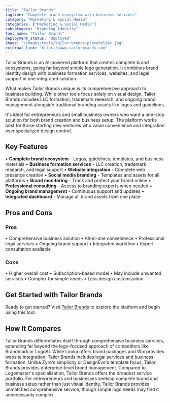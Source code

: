 ```yaml
---
title: "Tailor Brands"
tagline: "Complete brand ecosystem with business services"
category: "Marketing & Social Media"
categories: ["Marketing & Social Media"]
subcategory: "Branding Identity"
tool_name: "Tailor Brands"
deployment_status: "deployed"
image: "/images/tools/tailor-brands-placeholder.jpg"
external_link: "https://www.tailorbrands.com"
---
```

Tailor Brands is an AI-powered platform that creates complete brand ecosystems, going far beyond simple logo generation. It combines brand identity design with business formation services, websites, and legal support in one integrated solution.

What makes Tailor Brands unique is its comprehensive approach to business building. While other tools focus solely on visual design, Tailor Brands includes LLC formation, trademark research, and ongoing brand management alongside traditional branding assets like logos and guidelines.

It's ideal for entrepreneurs and small business owners who want a one-stop solution for both brand creation and business setup. The platform works best for those starting new ventures who value convenience and integration over specialized design control.

## Key Features

• **Complete brand ecosystem** - Logos, guidelines, templates, and business materials
• **Business formation services** - LLC creation, trademark research, and legal support
• **Website integration** - Complete web presence creation
• **Social media branding** - Templates and assets for all platforms
• **Brand monitoring** - Track and protect your brand online
• **Professional consulting** - Access to branding experts when needed
• **Ongoing brand management** - Continuous support and updates
• **Integrated dashboard** - Manage all brand assets from one place

## Pros and Cons

### Pros
• Comprehensive business solution
• All-in-one convenience
• Professional legal services
• Ongoing brand support
• Integrated workflow
• Expert consultation available

### Cons
• Higher overall cost
• Subscription-based model
• May include unwanted services
• Complex for simple needs
• Less design customization

## Get Started with Tailor Brands

Ready to get started? Visit [Tailor Brands](https://www.tailorbrands.com) to explore the platform and begin using this tool.

## How It Compares

Tailor Brands differentiates itself through comprehensive business services, extending far beyond the logo-focused approach of competitors like Brandmark or LogoAI. While Looka offers brand packages and Wix provides website integration, Tailor Brands includes legal services and business formation. Unlike Zyro's simplicity or DesignEvo's template focus, Tailor Brands provides enterprise-level brand management. Compared to Logomaster's specialization, Tailor Brands offers the broadest service portfolio. For entrepreneurs and businesses seeking complete brand and business setup rather than just visual identity, Tailor Brands provides unmatched comprehensive service, though simple logo needs may find it unnecessarily complex.